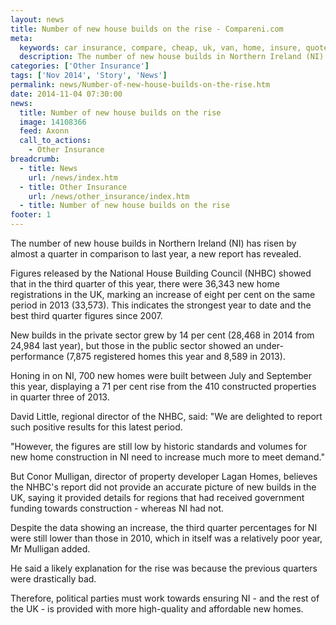 ```yaml
---
layout: news
title: Number of new house builds on the rise - Compareni.com
meta:
  keywords: car insurance, compare, cheap, uk, van, home, insure, quotes, online, comparison, bike, loans, life
  description: The number of new house builds in Northern Ireland (NI) has risen by almost a quarter in comparison to last year, a new report has revealed
categories: ['Other Insurance']
tags: ['Nov 2014', 'Story', 'News']
permalink: news/Number-of-new-house-builds-on-the-rise.htm
date: 2014-11-04 07:30:00
news:
  title: Number of new house builds on the rise
  image: 14108366
  feed: Axonn
  call_to_actions:
    - Other Insurance
breadcrumb:
  - title: News
    url: /news/index.htm
  - title: Other Insurance
    url: /news/other_insurance/index.htm
  - title: Number of new house builds on the rise
footer: 1
---
```


The number of new house builds in Northern Ireland (NI) has risen by almost a quarter in comparison to last year, a new report has revealed.

Figures released by the National House Building Council (NHBC) showed that in the third quarter of this year, there were 36,343 new home registrations in the UK, marking an increase of eight per cent on the same period in 2013 (33,573). This indicates the strongest year to date and the best third quarter figures since 2007.

New builds in the private sector grew by 14 per cent (28,468 in 2014 from 24,984 last year), but those in the public sector showed an under-performance (7,875 registered homes this year and 8,589 in 2013).

Honing in on NI, 700 new homes were built between July and September this year, displaying a 71 per cent rise from the 410 constructed properties in quarter three of 2013.

David Little, regional director of the NHBC, said: &quot;We are delighted to report such positive results for this latest period.

&quot;However, the figures are still low by historic standards and volumes for new home construction in NI need to increase much more to meet demand.&quot;

But Conor Mulligan, director of property developer Lagan Homes, believes the NHBC&#39;s report did not provide an accurate picture of new builds in the UK, saying it provided details for regions that had received government funding towards construction - whereas NI had not.

Despite the data showing an increase, the third quarter percentages for NI were still lower than those in 2010, which in itself was a relatively poor year, Mr Mulligan added.

He said a likely explanation for the rise was because the previous quarters were drastically bad.

Therefore, political parties must work towards ensuring NI - and the rest of the UK - is provided with more high-quality and affordable new homes.
